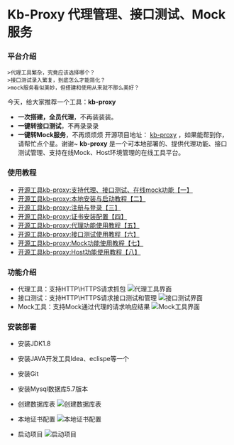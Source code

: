 # Kb-Proxy 代理管理、接口测试、Mock服务

### 平台介绍
    >代理工具繁杂，究竟应该选择哪个？
	>接口测试录入繁复，到底怎么才能简化？
	>mock服务看似美妙，但搭建和使用从来就不那么美好？
	
今天，给大家推荐一个工具：**kb-proxy**
- **一次搭建，全员代理**，不再装装装。 
- **一键转接口测试**，不再录录录 
- **一键转Mock服务**，不再烦烦烦
   开源项目地址： [kb-proxy](https://github.com/qabin/kb-proxy)  ，如果能帮到你，请帮忙点个星。谢谢~
   **kb-proxy** 是一个可本地部署的、提供代理功能、接口测试管理、支持在线Mock、Host环境管理的在线工具平台。
### 使用教程
 - [开源工具kb-proxy:支持代理、接口测试、在线mock功能【一】](https://blog.csdn.net/a787373009/article/details/97527295)
 - [开源工具kb-proxy:本地安装与启动教程【二】](https://blog.csdn.net/a787373009/article/details/97528408)
 - [开源工具kb-proxy:注册与登录【三】](https://blog.csdn.net/a787373009/article/details/97634503)
 - [开源工具kb-proxy:证书安装配置【四】](https://blog.csdn.net/a787373009/article/details/97623565)
 - [开源工具kb-proxy:代理功能使用教程【五】](https://blog.csdn.net/a787373009/article/details/97639130)
 - [开源工具kb-proxy:接口测试使用教程【六】](https://blog.csdn.net/a787373009/article/details/97640670)
 - [开源工具kb-proxy:Mock功能使用教程【七】](https://blog.csdn.net/a787373009/article/details/97642078)
 - [开源工具kb-proxy:Host功能使用教程【八】](https://blog.csdn.net/a787373009/article/details/97643244)

### 功能介绍
- 代理工具：支持HTTP\HTTPS请求抓包
![代理工具界面](https://img-blog.csdnimg.cn/20190726111636280.gif)
- 接口测试：支持HTTP\HTTPS请求接口测试和管理
![接口测试界面](https://img-blog.csdnimg.cn/20190726122142396.gif)
- Mock工具：支持Mock通过代理的请求响应结果
![Mock工具界面](https://img-blog.csdnimg.cn/20190726122614343.gif)
### 安装部署
- 安装JDK1.8
- 安装JAVA开发工具Idea、eclispe等一个
- 安装Git
- 安装Mysql数据库5.7版本

- 创建数据库表
![创建数据库表](https://img-blog.csdnimg.cn/20190727155220979.gif)
- 本地证书配置
![本地证书配置](https://img-blog.csdnimg.cn/20190727155256676.gif)
- 启动项目
![启动项目](https://img-blog.csdnimg.cn/20190727155351506.gif)

